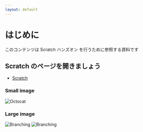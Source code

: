 ```yaml
---
layout: default
---
```


# はじめに

このコンテンツは Scratch ハンズオン を行うために参照する資料です

## Scratch のページを開きましょう

* [Scratch](https://scratch.mit.edu/projects/editor/?tutorial=getStarted)

### Small image

![Octocat](https://assets-cdn.github.com/images/icons/emoji/octocat.png)

### Large image

![Branching](https://guides.github.com/activities/hello-world/branching.png)
![Branching](/assets/images//blacktocat.png)

